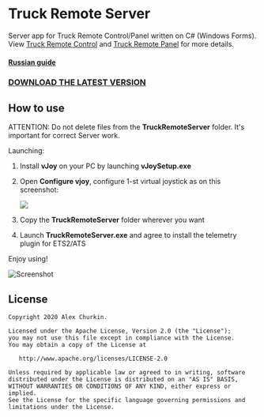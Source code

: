 Truck Remote Server
====================
Server app for Truck Remote Control/Panel written on C# (Windows Forms). View [Truck Remote Control](https://github.com/alexChurkin/TruckRemoteControl) and [Truck Remote Panel](https://github.com/alexChurkin/TruckRemotePanel) for more details.

#### [Russian guide](README_ru.md)

### [DOWNLOAD THE LATEST VERSION](https://github.com/alexChurkin/TruckRemoteServer/releases)

## How to use
ATTENTION: Do not delete files from the **TruckRemoteServer** folder. It's important for correct Server work.

Launching:
1) Install **vJoy** on your PC by launching **vJoySetup.exe**
2) Open **Configure vjoy**, configure 1-st virtual joystick as on this screenshot:

    ![](https://github.com/alexChurkin/TruckRemoteServer/raw/master/Screenshot_vjoy_conf.png)
	
3) Сopy the **TruckRemoteServer** folder wherever you want
4) Launch **TruckRemoteServer.exe** and agree to install the telemetry plugin for ETS2/ATS

Enjoy using!

![Screenshot](https://github.com/alexChurkin/TruckRemoteServer/raw/master/Screenshot.png)


## License

    Copyright 2020 Alex Churkin.

    Licensed under the Apache License, Version 2.0 (the "License");
    you may not use this file except in compliance with the License.
    You may obtain a copy of the License at

       http://www.apache.org/licenses/LICENSE-2.0

    Unless required by applicable law or agreed to in writing, software
    distributed under the License is distributed on an "AS IS" BASIS,
    WITHOUT WARRANTIES OR CONDITIONS OF ANY KIND, either express or implied.
    See the License for the specific language governing permissions and
    limitations under the License.